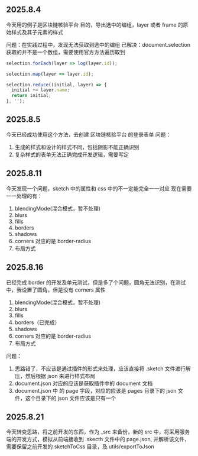 ## 2025.8.4

今天用的例子是区块链核验平台
目的，导出选中的编组，layer 或者 frame 的原始样式及其子元素的样式

问题：在实践过程中，发现无法获取到选中的编组
已解决：document.selection 获取的并不是一个数组，需要使用官方方法遍历取到

```js
selection.forEach(layer => log(layer.id));

selection.map(layer => layer.id);

selection.reduce((initial, layer) => {
  initial += layer.name;
  return initial;
}, '');
```

## 2025.8.5

今天已经成功使用这个方法，去创建 区块链核验平台 的登录表单
问题：

1. 生成的样式和设计的样式不同，包括阴影不能正确识别
2. 复杂样式的表单无法正确完成开发逻辑，需要写定

## 2025.8.11

今天发现一个问题，sketch 中的属性和 css 中的不一定能完全一一对应
现在需要一一处理的有：

1. blendingMode(混合模式，暂不处理)
2. blurs
3. fills
4. borders
5. shadows
6. corners 对应的是 border-radius
7. 布局方式

## 2025.8.16

已经完成 border 的开发及单元测试，但是多了个问题，圆角无法识别，在测试中，我设置了圆角，但是没有 corners 属性

1. blendingMode(混合模式，暂不处理)
2. blurs
3. fills
4. borders（已完成）
5. shadows
6. corners 对应的是 border-radius
7. 布局方式

问题：

1. 思路错了，不应该是通过插件的形式来处理，应该直接将 .sketch 文件进行解压，然后根据 json 来进行样式布局
2. document.json 对应的应该是获取插件中的 document 文档
3. document.json 中 的 page 字段，对应的应该是 pages 目录下的 json 文件，这个目录下的 json 文件应该是只有一个

## 2025.8.21

今天转变思路，将之前开发的东西，作为 \_src 来备份，新的 src 中，将采用服务端的开发方式，模拟从前端接收到 .skecth 文件中的 page.json, 并解析该文件，需要保留之前开发的 sketchToCss 目录，及 utils/exportToJson
